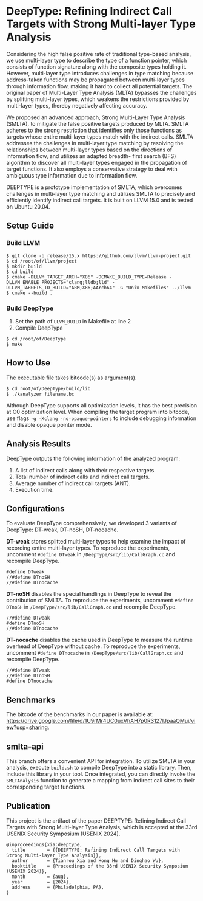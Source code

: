 # DeepType: Refining Indirect Call Targets with Strong Multi-layer Type Analysis
Considering the high false positive rate of traditional type-based analysis, we use multi-layer type to describe the type of a function pointer, which consists of function signature along with the composite types holding it. However, multi-layer type introduces challenges in type matching because address-taken functions may be propagated between multi-layer types through information flow, making it hard to collect all potential targets. The original paper of Multi-Layer Type Analysis (MLTA) bypasses the challenges by splitting multi-layer types, which weakens the restrictions provided by multi-layer types, thereby negatively affecting accuracy. 

We proposed an advanced approach, Strong Multi-Layer Type Analysis (SMLTA), to mitigate the false positive targets produced by MLTA. SMLTA adheres to the strong restriction that identifies only those functions as targets whose entire multi-layer types match with the indirect calls. SMLTA addresses the challenges in multi-layer type matching by resolving the relationships between multi-layer types based on the directions of information flow, and utilizes an adapted breadth- first search (BFS) algorithm to discover all multi-layer types engaged in the propagation of target functions. It also employs a conservative strategy to deal with ambiguous type information due to information flow.

DEEPTYPE is a prototype implementation of SMLTA, which overcomes challenges in multi-layer type matching and utilizes SMLTA to precisely and efficiently identify indirect call targets. It is built on LLVM 15.0 and is tested on Ubuntu 20.04. 

## Setup Guide
### Build LLVM
```
$ git clone -b release/15.x https://github.com/llvm/llvm-project.git
$ cd /root/of/llvm/project
$ mkdir build
$ cd build
$ cmake -DLLVM_TARGET_ARCH="X86" -DCMAKE_BUILD_TYPE=Release -DLLVM_ENABLE_PROJECTS="clang;lldb;lld" -DLLVM_TARGETS_TO_BUILD="ARM;X86;AArch64" -G "Unix Makefiles" ../llvm
$ cmake --build .
```
### Build DeepType
1. Set the path of ```LLVM_BUILD``` in Makefile at line 2
2. Compile DeepType
```
$ cd /root/of/DeepType
$ make
```

## How to Use
The executable file takes bitcode(s) as argument(s). 
```
$ cd root/of/DeepType/build/lib
$ ./kanalyzer filename.bc
```
Although DeepType supports all optimization levels, it has the best precision at O0 optimization level. When compiling the target program into bitcode, use flags ```-g -Xclang -no-opaque-pointers``` to include debugging information and disable opaque pointer mode.

## Analysis Results
DeepType outputs the following information of the analyzed program:  
1. A list of indirect calls along with their respective targets.
2. Total number of indirect calls and indirect call targets.
3. Average number of indirect call targets (ANT).
4. Execution time.
   
## Configurations
To evaluate DeepType comprehensively, we developed 3 variants of DeepType: DT-weak, DT-noSH, DT-nocache.

**DT-weak** stores splitted multi-layer types to help examine the impact of recording entire multi-layer types. To reproduce the experiments, uncomment ```#define DTweak``` in ```/DeepType/src/lib/CallGraph.cc``` and recompile DeepType.
```
#define DTweak
//#define DTnoSH
//#define DTnocache
```

**DT-noSH** disables the special handlings in DeepType to reveal the contribution of SMLTA. To reproduce the experiments, uncomment ```#define DTnoSH``` in ```/DeepType/src/lib/CallGraph.cc``` and recompile DeepType.
```
//#define DTweak
#define DTnoSH
//#define DTnocache
```

**DT-nocache** disables the cache used in DeepType to measure the runtime overhead of DeepType without cache. To reproduce the experiments, uncomment ```#define DTnocache``` in ```/DeepType/src/lib/CallGraph.cc``` and recompile DeepType.
```
//#define DTweak
//#define DTnoSH
#define DTnocache
```

## Benchmarks
The bitcode of the benchmarks in our paper is available at: https://drive.google.com/file/d/1U9rMr4UC0uxVhAH7p0R3127lJpaaQMuj/view?usp=sharing.

## smlta-api
This branch offers a convenient API for integration. To utilize SMLTA in your analysis, execute ```build.sh``` to compile DeepType into a static library. Then, include this library in your tool. Once integrated, you can directly invoke the ```SMLTAnalysis``` function to generate a mapping from indirect call sites to their corresponding target functions.

## Publication
This project is the artifact of the paper DEEPTYPE: Refining Indirect Call Targets with Strong Multi-layer Type Analysis, which is accepted at the 33rd USENIX Security Symposium (USENIX 2024).
```
@inproceedings{xia:deeptype,
  title        = {{DEEPTYPE: Refining Indirect Call Targets with Strong Multi-layer Type Analysis}},
  author       = {Tianrou Xia and Hong Hu and Dinghao Wu},
  booktitle    = {Proceedings of the 33rd USENIX Security Symposium (USENIX 2024)},
  month        = {aug},
  year         = {2024},
  address      = {Philadelphia, PA},
}
```
